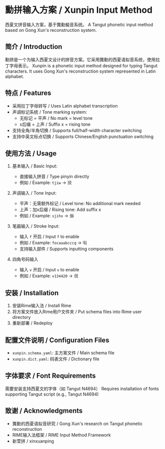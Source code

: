 # 勳拼输入方案 / Xunpin Input Method

西夏文拼音输入方案，基于龔勳擬音系统。
A Tangut phonetic input method based on Gong Xun's reconstruction system.

## 简介 / Introduction

勳拼是一个为输入西夏文设计的拼音方案。它采用龔勳的西夏语拟音系统，使用拉丁字母表示。
Xunpin is a phonetic input method designed for typing Tangut characters. It uses Gong Xun's reconstruction system represented in Latin alphabet.

## 特点 / Features

- 采用拉丁字母转写 / Uses Latin alphabet transcription
- 声调标记系统 / Tone marking system:
  - 无标记 = 平声 / No mark = level tone
  - x后缀 = 上声 / Suffix x = rising tone
- 支持全角/半角切换 / Supports full/half-width character switching
- 支持中英文标点切换 / Supports Chinese/English punctuation switching

## 使用方法 / Usage

1. 基本输入 / Basic Input:
   - 直接输入拼音 / Type pinyin directly
   - 例如 / Example: `tjiw` → 𗉔

2. 声调输入 / Tone Input:
   - 平声：无需额外标记 / Level tone: No additional mark needed
   - 上声：加x后缀 / Rising tone: Add suffix x
   - 例如 / Example: `sjihx` → 𗉝

3. 笔画输入 / Stroke Input:
    - 输入 `f` 开启 / Input `f` to enable
    - 例如 / Example: `focaaabcccq` → 𘓐
    - 支持输入部件 / Supports inputting components

4. 四角号码输入
    - 输入 `v` 开启 / Input `v` to enable
    - 例如 / Example: `v134420` → 𗉔

## 安装 / Installation

1. 安装Rime输入法 / Install Rime
2. 将方案文件放入Rime用户文件夹 / Put schema files into Rime user directory
3. 重新部署 / Redeploy

## 配置文件说明 / Configuration Files

- `xunpin.schema.yaml`: 主方案文件 / Main schema file
- `xunpin.dict.yaml`: 码表文件 / Dictionary file

## 字体要求 / Font Requirements

需要安装支持西夏文的字体（如 Tangut N4694）
Requires installation of fonts supporting Tangut script (e.g., Tangut N4694)

## 致谢 / Acknowledgments

- 龔勳的西夏语拟音研究 / Gong Xun's research on Tangut phonetic reconstruction
- RIME输入法框架 / RIME Input Method Framework
- 新萱拼 / xinxuanping